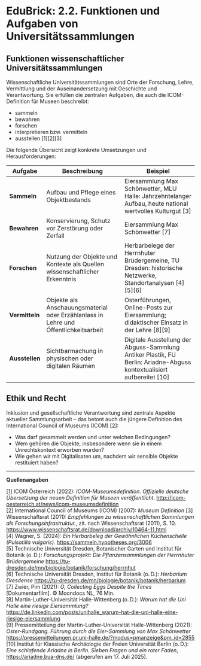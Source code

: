 <!--
*titel:
*author:in/urheber:in: Rebekka Reichert
orcid: https://orcid.org/0009-0006-8283-3234
email: SODa@sammlungen.io
*lizenz: cc by
lizenzlink: https://creativecommons.org/
*persistenter OER link: 
language: DE
version:  v1
beschreibung: 
format: SODaBasiskurs Workshop 
modultitel: Sammlungs- und Objektdaten als Forschungsdaten managen
modul: Modul 1
einheitstitel: Funktionen und Aufgaben von Sammlungen
eiheit: Einheit 2
lernziel: Lernende können den Sammlungsbegriff diskutieren. (neu)
LZ-ID: (neu)
baustein: Baustein2.2
zielgruppe: https://zenodo.org/records/15574575
gestaltungsprinzip: Problemorientiertes Lernen und Peer Learning
keywords: ???
erstellungsdatum: 

technische metadaten:
medientyp: text
dateiformat: .md
dauer: 
größe:
software: Web
icon: https://raw.githubusercontent.com/chastik/SODa-Basiskurs/main/img/SODa-Logo_full.svg
icon: https://github.com/chastik/SODa-Basiskurs/blob/main/img/SODa-Logo_full.svg


link:    https://raw.githubusercontent.com/chastik/SODa-Basiskurs/refs/heads/main/soda.css

--> 



# EduBrick: 2.2. Funktionen und Aufgaben von Universitätssammlungen

## Funktionen wissenschaftlicher Universitätssammlungen

Wissenschaftliche Universitätssammlungen sind Orte der Forschung, Lehre, Vermittlung und der Auseinandersetzung mit Geschichte und Verantwortung. Sie erfüllen die zentralen Aufgaben, die auch die ICOM-Definition für Museen beschreibt:

- sammeln  
- bewahren  
- forschen  
- interpretieren bzw. vermitteln  
- ausstellen [1][2][3]

Die folgende Übersicht zeigt konkrete Umsetzungen und Herausforderungen:

| **Aufgabe**     | **Beschreibung**                                                                                         | **Beispiel**                                                                                                       |
|-----------------|----------------------------------------------------------------------------------------------------------|--------------------------------------------------------------------------------------------------------------------|
| **Sammeln**     | Aufbau und Pflege eines Objektbestands                                                                   | Eiersammlung Max Schönwetter, MLU Halle: Jahrzehntelanger Aufbau, heute national wertvolles Kulturgut [3]         |
| **Bewahren**    | Konservierung, Schutz vor Zerstörung oder Zerfall                                                        | Eiersammlung Max Schönwetter [7]                                                                                   |
| **Forschen**    | Nutzung der Objekte und Kontexte als Quellen wissenschaftlicher Erkenntnis                              | Herbarbelege der Herrnhuter Brüdergemeine, TU Dresden: historische Netzwerke, Standortanalysen [4][5][6]          |
| **Vermitteln**  | Objekte als Anschauungsmaterial oder Erzählanlass in Lehre und Öffentlichkeitsarbeit                    | Osterführungen, Online-Posts zur Eiersammlung; didaktischer Einsatz in der Lehre [8][9]                            |
| **Ausstellen**  | Sichtbarmachung in physischen oder digitalen Räumen                                                      | Digitale Ausstellung der Abguss-Sammlung Antiker Plastik, FU Berlin: Ariadne-Abguss kontextualisiert aufbereitet [10] |

## **Ethik und Recht**
Inklusion und gesellschaftliche Verantwortung sind zentrale Aspekte aktueller Sammlungsarbeit – das betont auch die jüngere Definition des International Council of Museums (ICOM) [2]:
- Was darf gesammelt werden und unter welchen Bedingungen?
- Wem gehören die Objekte, insbesondere wenn sie in einem Unrechtskontext erworben wurden?
- Wie gehen wir mit Digitalisaten um, nachdem wir sensible Objekte restituiert haben?
---

**Quellenangaben**

[1] ICOM Österreich (2022): *ICOM-Museumsdefinition. Offizielle deutsche Übersetzung der neuen Definition für Museen veröffentlicht.* http://icom-oesterreich.at/news/icom-museumsdefinition  
[2] International Council of Museums (ICOM) (2007): *Museum Definition*
[3] Wissenschaftsrat (2011): *Empfehlungen zu wissenschaftlichen Sammlungen als Forschungsinfrastruktur.*, zit. nach Wissenschaftsrat (2011), S. 10.  https://www.wissenschaftsrat.de/download/archiv/10464-11.html  
[4] Wagner, S. (2024): *Ein Herbarbeleg der Gewöhnlichen Küchenschelle (Pulsatilla vulgaris).* https://sammeln.hypotheses.org/3006  
[5] Technische Universität Dresden, Botanischer Garten und Institut für Botanik (o. D.): *Forschungsprojekt: Die Pflanzensammlungen der Herrnhuter Brüdergemeine* https://tu-dresden.de/mn/biologie/botanik/forschung/herrnhut  
[6] Technische Universität Dresden, Institut für Botanik (o. D.): *Herbarium Dresdense* https://tu-dresden.de/mn/biologie/botanik/botanik/herbarium  
[7] Zwier, Pim (2021): *O, Collecting Eggs Despite the Times* [Dokumentarfilm]. © Moondocs NL, 76 Min.  
[8] Martin-Luther-Universität Halle-Wittenberg (o. D.): *Warum hat die Uni Halle eine riesige Eiersammlung?* https://de.linkedin.com/posts/unihalle_warum-hat-die-uni-halle-eine-riesige-eiersammlung  
[9] Pressemitteilung der Martin-Luther-Universität Halle-Wittenberg (2021): *Oster-Rundgang. Führung durch die Eier-Sammlung von Max Schönwetter* https://pressemitteilungen.pr.uni-halle.de/?modus=pmanzeige&pm_id=2855  
[10] Institut für Klassische Archäologie der Freien Universität Berlin (o. D.): *Eine schlafende Ariadne in Berlin. Sieben Fragen und ein roter Faden*, https://ariadne.bua-dns.de/ (abgerufen am 17. Juli 2025).
